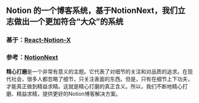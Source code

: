 ## Notion 的一个博客系统，基于NotionNext，我们立志做出一个更加符合“大众”的系统
### 基于：[React-Notion-X](https://github.com/NotionX/react-notion-x)
### 参考：[NotionNext](LICENSE/notionnext/LICENSE)
**精心打磨**是一个非常有意义的主题。它代表了对细节的关注和对品质的追求。在现代社会，很多人都忽略了细节，只关注表面的东西。但是，只有在细节上下功夫，才能真正做到精益求精。这就是精心打磨的真正含义。所以，我们不断地精心打磨、精益求精，提供更好的Notion博客解决方案。
